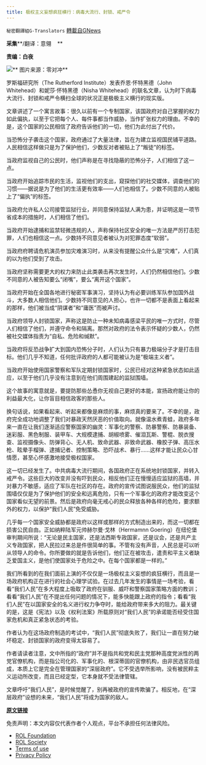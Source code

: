 ```yaml
---
title: 极权主义妄想疯狂横行：病毒大流行、封锁、戒严令
---
```

`秘密翻譯組G-Translators` [轉載自GNews](https://gnews.org/zh-hans/1890039/)

**采集****/翻译：意翎    **

**责编：白夜**

![](https://assets.gnews.org/wp-content/uploads/2022/01/image-1704.png)**  图片来源：零对冲**

罗斯福研究所（The Rutherford Institute）发表乔恩·怀特黑德（John Whitehead）和妮莎·怀特黑德（Nisha Whitehead）的联名文章，认为时下病毒大流行、封锁和戒严令横扫全球的状况正是极极主义横行的现实版。

文章讲述了一个寓言故事：很久以前有一个专制国家，该国政府对自己掌握的权力如此偏执，以至于它把每个人、每件事都当作威胁，当作扩张权力的理由。不幸的是，这个国家的公民相信了政府告诉他们的一切，他们为此付出了代价。

当恐怖分子袭击这个国家，政府通过了大量法律，旨在为建立监视国民铺平道路。人民相信这样做只是为了保护他们，少数反对者被贴上了“叛徒”的标签。

当政府监视自己的公民时，他们声称是在寻找隐蔽的恐怖分子，人们相信了这一点。

当政府开始追踪巿民的生活，监视他们的支出，窥探他们的社交媒体，调查他们的习惯——据说是为了他们的生活更有效率——人们也相信了。少数不同意的人被贴上了“偏执”的标签。

当政府允许私人公司接管监狱行业，并同意保持监狱人满为患，并证明这是一项节省成本的措施时，人们相信了他们。

当政府开始逮捕和监禁轻微违规的人，声称保持社区安全的唯一方法是严厉打击犯罪，人们也相信这一点。少数持不同意见者被认为对犯罪态度“软弱”。

当政府府聘请危机演员参加灾难演习时，从来没有提醒公众什么是“灾难”，人们真的以为他们受到了攻击。

当政府坚称需要更大的权力来防止此类袭击再次发生时，人们仍然相信他们。少数不同意的人被告知要么“闭嘴”，要么“离开这个国家”。

当政府开始在全国各地进行秘密军事演习，坚持认为有必要训练军队参加国外战斗，大多数人相信他们。少数持不同意见的人担心，也许一切都不是表面上看起来的那样，他们被当成“阴谋者”和“庸医”而被声讨。

当政府领导人封锁国家，声称这是防止一种未知病毒感梁平民的唯一方式时，尽管人们相信了他们，并遵守命令和隔离。那然对政府的法令表示怀疑的少数人，仍然被社交媒体指责为“自私、危险和缄默”。

当政府将反恐战争扩大到国内恐怖分子时，人们认为只有暴力极端分子才是打击目标。他们几乎不知道，任何批评政府的人都可能被认为是“极端主义者”。

当政府开始使用国家警察和军队定期封锁国家时，公民已经对这种紧急状态如此适应，以至于他们几乎没有注意到在他们周围建起的监狱围墙。

这个故事的寓意就是，要提防那些怂恿你无视自己更好的本能，宣扬政府能让你的利益最大化，让你盲目相信政客的那些人。

换句话说，如果看起来、听起来都像是麻烦的事，麻烦真的要来了。不幸的是，政府完全成功地调整了我们对暴政天然厌恶的价值取向。就像温水煮青蛙，政府多年来一直在让我们逐渐适应警察国家的幽灵：军事化的警察、防暴警察、防暴装备、迷彩服、黑色制服、装甲车、大规模逮捕、胡椒喷雾、催泪瓦斯、警棍、脱衣搜查、监视摄像头、防弹背心、无人机、致命武器、非致命武器、橡胶子弹、高压水枪、眩晕手榴弹、逮捕记者、控制策略、恐吓战术、暴行……这样才能让民众心甘情愿，甚至心怀感激地接受极权国家。

这一切已经发生了。中共病毒大流行期间，各国政府正在系统地封锁国家，并转入戒严令。这些巨大的改变并没有吓到民众，相反他们正在慢慢适应监狱的高墙，并对暴力不敏感，适应了军队在社区的存在。政府的宣传试图说服民众，他们的监狱围墙仅仅是为了保护他们的安全和远离危险，只有一个军事化的政府才能改变这个国家看似无望的前景。然后是政府向毫无戒心的民众释放各种各样的危险，要求额外的权力，以保护“我们人民”免受威胁。

几乎每一个国家安全威胁都是政府以这样或那样的方式制造出来的，而这一切都在损害公民自由。正如纳粹陆军元帅赫尔曼·戈林（Hermamnn Goering）在纽伦堡审判期间所说：“无论是民主国家，还是法西斯专政国家，还是议会，还是共产主义专政国家，把人民拉过来总是件很简单的事。不管有没有声音，人民总是可以听从领导人的命令。你所要做的就是告诉他们，他们正在被攻击，遣责和平主义者缺乏爱国主义，是他们使国家处于危险之中。在每个国家都是一样的。”

我们所看到的在我们面前上演的不仅仅是一场极权主义妄想的疯狂横行，而且是一场政府机构正在进行的社会心理学试验。在过去几年发生的事情是一场考验，看看“我们人民”在多大程度上吸取了政府在驯服、威吓和警察国家策略方面的教训；看看“我们人民”在不提出任何问题的情况下，能多快能跟上政府的指令；看看“我们人民”在以国家安全的名义进行权力争夺时，能给政府带来多大的阻力。最关键的是，这是《宪法》以及《权利法案》所载原则对“我们人民”的承诺能否经受住国家危机和真正紧急状态的考验。

作者认为在这场政府制造的考试中，“我们人民”彻底失败了，我们让一直在努力破坏稳定、封锁国家的政府变得太容易了。

作者请读者注意，文中所指的“政府”并不是指共和党和民主党那种高度党派性的两党官僚机构，而是指公司化的、军事化的、根深蒂固的官僚机构，由非民选官员组成，本质上它是完全在管理国家的“深层政府”。它不受选举所影响，没有被民粹主义运动所改变，而且已经定型，它本身就不受法律管辖。

文章呼吁“我们人民”，是时候觉醒了，别再被政府的宣传欺骗了。相反地，在“深层政府”设想的未来，“我们人民”将成为国家的敌人。

**[原文链接](https://www.rutherford.org/publications_resources/john_whiteheads_commentary/totalitarian_paranoia_run_amok_pandemics_lockdowns_martial_law)**



 

免责声明：本文内容仅代表作者个人观点，平台不承担任何法律风险。

- [ROL Foundation](https://rolfoundation.org/)
- [ROL Society](https://rolsociety.org/)
- [Terms of use](https://gnews.org/terms-of-use-3/)
- [Privacy Policy](https://gnews.org/privacy-policy/)
